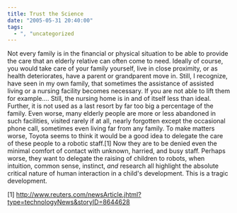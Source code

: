 ```yaml
---
title: Trust the Science
date: "2005-05-31 20:40:00"
tags:
  - ", "uncategorized
---
```

<p>Not every family is in the financial or physical situation to be
able to provide the care that an elderly relative can often come
to need.  Ideally of course, you would take care of your family
yourself, live in close proximity, or as health deteriorates,
have a parent or grandparent move in.  Still, I recognize, have
seen in my own family, that sometimes the assistance of assisted
living or a nursing facility becomes necessary.  If you are not
able to lift them for example&#x2026;.  Still, the nursing home
is in and of itself less than ideal.  Further, it is not used as a
last resort by far too big a percentage of the family.  Even worse,
many elderly people are more or less abandoned in such facilities,
visited rarely if at all, nearly forgotten except the occasional
phone call, sometimes even living far from any family.  To make
matters worse, Toyota seems to think it would be a good idea to
delegate the care of these people to a robotic staff.[1] Now they
are to be denied even the minimal comfort of contact with unknown,
harried, and busy staff.  Perhaps worse, they want to delegate
the raising of children to robots, when intuition, common sense,
instinct, <em>and</em> research all highlight the absolute critical
nature of human interaction in a child's development.  This is a
tragic development.</p>

[1]
http://www.reuters.com/newsArticle.jhtml?type=technologyNews&storyID=8644628


